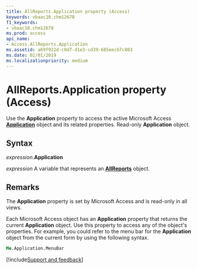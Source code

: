 ```yaml
---
title: AllReports.Application property (Access)
keywords: vbaac10.chm12678
f1_keywords:
- vbaac10.chm12678
ms.prod: access
api_name:
- Access.AllReports.Application
ms.assetid: a69f922d-c0d7-d1e3-cd39-665eecb7c803
ms.date: 02/01/2019
ms.localizationpriority: medium
---
```



# AllReports.Application property (Access)

Use the **Application** property to access the active Microsoft Access **[Application](Access.Application.md)** object and its related properties. Read-only **Application** object.


## Syntax

_expression_.**Application**

_expression_ A variable that represents an **[AllReports](Access.AllReports.md)** object.


## Remarks

The **Application** property is set by Microsoft Access and is read-only in all views.

Each Microsoft Access object has an **Application** property that returns the current **Application** object. Use this property to access any of the object's properties. For example, you could refer to the menu bar for the **Application** object from the current form by using the following syntax.

```vb
Me.Application.MenuBar 

```




[!include[Support and feedback](~/includes/feedback-boilerplate.md)]